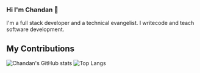 ### Hi I'm Chandan 👋
I'm a full stack developer and a technical evangelist. I writecode and teach software development.

## My Contributions

![Chandan's GitHub stats](https://github-readme-stats.vercel.app/api?username=chandanch&show_icons=true)
![Top Langs](https://github-readme-stats.vercel.app/api/top-langs/?username=chandanch&layout=compact)
